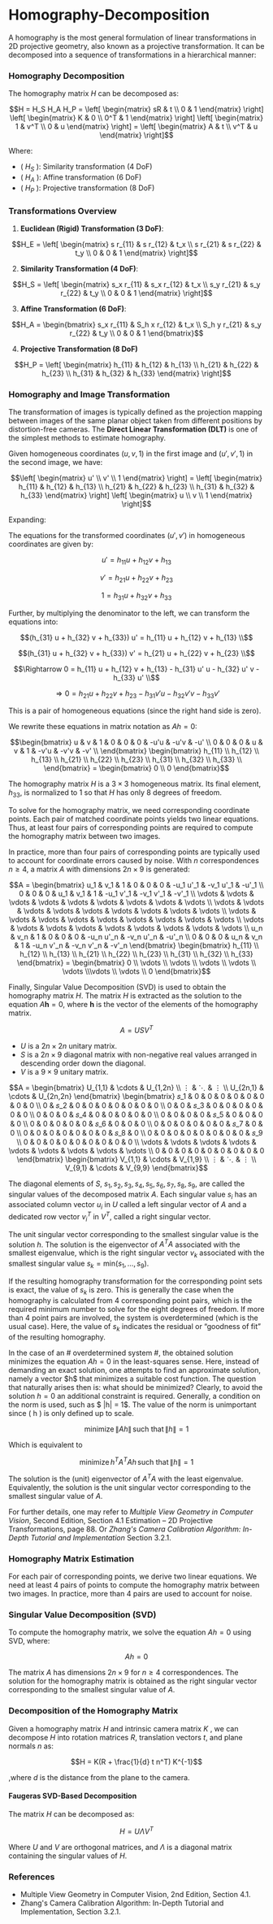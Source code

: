 # Homography-Decomposition

A homography is the most general formulation of linear transformations in 2D projective geometry, also known as a projective transformation. It can be decomposed into a sequence of transformations in a hierarchical manner:

### Homography Decomposition

The homography matrix $H$ can be decomposed as:

```math
H = H_S H_A H_P = 
\left[ 
\begin{matrix} 
sR & t \\ 
0 & 1 
\end{matrix} 
\right] 
\left[ 
\begin{matrix} 
K & 0 \\ 
0^T & 1 
\end{matrix} 
\right] 
\left[ 
\begin{matrix} 
1 & v^T \\ 
0 & u 
\end{matrix} 
\right] 
= 
\left[ 
\begin{matrix} 
A & t \\ 
v^T & u 
\end{matrix} 
\right]
```


Where:
- \( $H_S$ \): Similarity transformation (4 DoF)
- \( $H_A$ \): Affine transformation (6 DoF)
- \( $H_P$ \): Projective transformation (8 DoF)

### Transformations Overview

1. **Euclidean (Rigid) Transformation (3 DoF)**:
```math
H_E =
\left[
\begin{matrix}
s r_{11} & s r_{12} & t_x \\
s r_{21} & s r_{22} & t_y \\
0 & 0 & 1
\end{matrix}
\right]
```

2. **Similarity Transformation (4 DoF)**:
```math
H_S =
\left[
\begin{matrix}
s_x r_{11} & s_x r_{12} & t_x \\
s_y r_{21} & s_y r_{22} & t_y \\
0 & 0 & 1
\end{matrix}
\right]
```

3. **Affine Transformation (6 DoF)**:
```math
H_A =
\begin{bmatrix}
s_x r_{11} & S_h x r_{12} & t_x \\
S_h y r_{21} & s_y r_{22} & t_y \\
0 & 0 & 1
\end{bmatrix}
```

4. **Projective Transformation (8 DoF)**
```math
H_P =
\left[
\begin{matrix}
h_{11} & h_{12} & h_{13} \\
h_{21} & h_{22} & h_{23} \\
h_{31} & h_{32} & h_{33}
\end{matrix}
\right]
```
### Homography and Image Transformation

The transformation of images is typically defined as the projection mapping between images of the same planar object taken from different positions by distortion-free cameras. The **Direct Linear Transformation (DLT)** is one of the simplest methods to estimate homography.

Given homogeneous coordinates $(u, v, 1)$ in the first image and $(u', v', 1)$ in the second image, we have:

```math
\left[
\begin{matrix}
u' \\
v' \\
1
\end{matrix}
\right]
=
\left[
\begin{matrix}
h_{11} & h_{12} & h_{13} \\
h_{21} & h_{22} & h_{23} \\
h_{31} & h_{32} & h_{33}
\end{matrix}
\right]

\left[
\begin{matrix}
 u \\
 v \\
 1
\end{matrix}
\right]
```

Expanding:

The equations for the transformed coordinates $(u', v')$ in homogeneous coordinates are given by:

```math
u' = h_{11} u + h_{12} v + h_{13}
```
```math
v' = h_{21} u + h_{22} v + h_{23}
```
```math
1 = h_{31} u + h_{32} v + h_{33}
```

Further, by multiplying the denominator to the left, we can transform the equations into:

```math
(h_{31} u + h_{32} v + h_{33}) u' = h_{11} u + h_{12} v + h_{13} \\
```
```math
(h_{31} u + h_{32} v + h_{33}) v' = h_{21} u + h_{22} v + h_{23} \\
```
```math
\Rightarrow 0 = h_{11} u + h_{12} v + h_{13} - h_{31} u' u - h_{32} u' v - h_{33} u' \\
```
```math
\Rightarrow 0 = h_{21} u + h_{22} v + h_{23} - h_{31} v' u - h_{32} v' v - h_{33} v'
```
This is a pair of homogeneous equations (since the right hand side is zero).

We rewrite these equations in matrix notation as $Ah = 0$: 

```math
\begin{bmatrix}
u & v & 1 & 0 & 0 & 0 & -u'u & -u'v & -u' \\
0 & 0 & 0 & u & v & 1 & -v'u & -v'v & -v' \\
\end{bmatrix}
\begin{bmatrix}
h_{11} \\ h_{12} \\ h_{13} \\
h_{21} \\ h_{22} \\ h_{23} \\
h_{31} \\ h_{32} \\ h_{33} \\
\end{bmatrix}
=
\begin{bmatrix}
0 \\
0
\end{bmatrix}
```
The homography matrix $H$ is a $3 \times 3$ homogeneous matrix. Its final element, $h_{33}$, is normalized to $1$ so that $H$ has only 8 degrees of freedom.

To solve for the homography matrix, we need corresponding coordinate points. Each pair of matched coordinate points yields two linear equations. Thus, at least four pairs of corresponding points are required to compute the homography matrix between two images.

In practice, more than four pairs of corresponding points are typically used to account for coordinate errors caused by noise. With $n$ correspondences $n \geq 4$, a matrix $A$ with dimensions $2n \times 9$ is generated:
```math
A = \begin{bmatrix}
u_1 & v_1 & 1 & 0 & 0 & 0 & -u_1 u'_1 & -v_1 u'_1 & -u'_1 \\
0 & 0 & 0 & u_1 & v_1 & 1 & -u_1 v'_1 & -v_1 v'_1 & -v'_1 \\
\vdots & \vdots & \vdots & \vdots & \vdots & \vdots & \vdots & \vdots & \vdots \\
\vdots & \vdots & \vdots & \vdots & \vdots & \vdots & \vdots & \vdots & \vdots \\
\vdots & \vdots & \vdots & \vdots & \vdots & \vdots & \vdots & \vdots & \vdots \\
\vdots & \vdots & \vdots & \vdots & \vdots & \vdots & \vdots & \vdots & \vdots \\
 u_n & v_n & 1 & 0 & 0 & 0 & -u_n u'_n & -v_n u'_n & -u'_n \\
 0 & 0 & 0 & u_n & v_n & 1 & -u_n v'_n & -v_n v'_n & -v'_n
\end{bmatrix}
\begin{bmatrix}
h_{11} \\ h_{12} \\ h_{13} \\ h_{21} \\ h_{22} \\ h_{23} \\ h_{31} \\ h_{32} \\ h_{33} 
\end{bmatrix}
=
\begin{bmatrix}
0 \\ \vdots \\ \vdots \\ \vdots \\ \vdots \\ \vdots \\\vdots \\ \vdots \\ 0
\end{bmatrix}
```

Finally, Singular Value Decomposition (SVD) is used to obtain the homography matrix $H$. The matrix $H$ is extracted as the solution to the equation $A \mathbf{h} = 0$, where $\mathbf{h}$ is the vector of the elements of the homography matrix.
```math
A = U S V^T
```

- $U$ is a $2n \times 2n$ unitary matrix.
- $S$ is a $2n \times 9$ diagonal matrix with non-negative real values arranged in descending order down the diagonal.
- $V$ is a $9 \times 9$ unitary matrix.

```math
A =
\begin{bmatrix}
U_{1,1} & \cdots & U_{1,2n} \\
⋮ & ⋱ & ⋮ \\
U_{2n,1} & \cdots & U_{2n,2n}
\end{bmatrix}
\begin{bmatrix}
𝑠_1 & 0 & 0 & 0 & 0 & 0 & 0 & 0 & 0 \\
0 & 𝑠_2 & 0 & 0 & 0 & 0 & 0 & 0 & 0 \\
0 & 0 & 𝑠_3 & 0 & 0 & 0 & 0 & 0 & 0 \\
0 & 0 & 0 & 𝑠_4 & 0 & 0 & 0 & 0 & 0 \\
0 & 0 & 0 & 0 & 𝑠_5 & 0 & 0 & 0 & 0 \\
0 & 0 & 0 & 0 & 0 & 𝑠_6 & 0 & 0 & 0 \\
0 & 0 & 0 & 0 & 0 & 0 & 𝑠_7 & 0 & 0 \\
0 & 0 & 0 & 0 & 0 & 0 & 0 & 𝑠_8 & 0 \\
0 & 0 & 0 & 0 & 0 & 0 & 0 & 0 & 𝑠_9 \\
0 & 0 & 0 & 0 & 0 & 0 & 0 & 0 & 0 \\
\vdots & \vdots & \vdots & \vdots & \vdots & \vdots & \vdots & \vdots & \vdots \\
0 & 0 & 0 & 0 & 0 & 0 & 0 & 0 & 0 
\end{bmatrix}
\begin{bmatrix}
V_{1,1} &  \cdots &  V_{1,9} \\
⋮ & ⋱ & ⋮ \\
V_{9,1} &  \cdots &  V_{9,9}
\end{bmatrix}
```


The diagonal elements of $S$, $s_1, s_2, s_3, s_4, s_5, s_6, s_7, s_8, s_9$, are called the singular values of the decomposed matrix $A$. Each singular value $s_i$ has an associated column vector $u_i$ in $U$ called a left singular vector of $A$ and a dedicated row vector $v_i^T$ in $V^T$, called a right singular vector.

The unit singular vector corresponding to the smallest singular value is the solution $h$. The solution is the eigenvector of $A^T A$ associated with the smallest eigenvalue, which is the right singular vector $v_k$ associated with the smallest singular value $s_k = \text{min}(s_1, \ldots, s_9)$.

If the resulting homography transformation for the corresponding point sets is exact, the value of $s_k$ is zero. This is generally the case when the homography is calculated from 4 corresponding point pairs, which is the required minimum number to solve for the eight degrees of freedom. If more than 4 point pairs are involved, the system is overdetermined (which is the usual case). Here, the value of $s_k$ indicates the residual or “goodness of fit” of the resulting homography.

In the case of an # overdetermined system #, the obtained solution minimizes the equation $A h = 0$ in the least-squares sense. Here, instead of demanding an exact solution, one attempts to find an approximate solution, namely a vector \$h$ that minimizes a suitable cost function. The question that naturally arises then is: what should be minimized? Clearly, to avoid the solution $h = 0$ an additional constraint is required. Generally, a condition on the norm is used, such as $ \|h\| = 1$. The value of the norm is unimportant since \( h \) is only defined up to scale.

```math
\text{minimize} \, \| A h \| \, \text{such that} \, \| h \| = 1
```
Which is equivalent to
```math
\text{minimize} \, h^T A^T A h \, \text{such that} \, \| h \| = 1
```

The solution is the (unit) eigenvector of $A^T A$ with the least eigenvalue. Equivalently, the solution is the unit singular vector corresponding to the smallest singular value of $A$.

For further details, one may refer to *Multiple View Geometry in Computer Vision*, Second Edition, Section 4.1 Estimation – 2D Projective Transformations, page 88. Or *Zhang's Camera Calibration Algorithm: In-Depth Tutorial and Implementation* Section 3.2.1.


### Homography Matrix Estimation

For each pair of corresponding points, we derive two linear equations. We need at least 4 pairs of points to compute the homography matrix between two images. In practice, more than 4 pairs are used to account for noise.

### Singular Value Decomposition (SVD)

To compute the homography matrix, we solve the equation $Ah = 0$ using SVD, where:

```math
A h = 0
```

The matrix $A$ has dimensions $2n \times 9$ for $n \geq 4$ correspondences. The solution for the homography matrix is obtained as the right singular vector corresponding to the smallest singular value of $A$.

### Decomposition of the Homography Matrix

Given a homography matrix $H$ and intrinsic camera matrix $K$ , we can decompose $H$ into rotation matrices $R$, translation vectors $t$, and plane normals $n$ as:

```math
H = K(R + \frac{1}{d} t n^T) K^{-1}
```

,where $d$ is the distance from the plane to the camera.

#### Faugeras SVD-Based Decomposition

The matrix $H$ can be decomposed as:

```math
H = U \Lambda V^T
```

Where $U$ and $V$ are orthogonal matrices, and $\Lambda$ is a diagonal matrix containing the singular values of $H$.

### References

- Multiple View Geometry in Computer Vision, 2nd Edition, Section 4.1.
- Zhang's Camera Calibration Algorithm: In-Depth Tutorial and Implementation, Section 3.2.1.

